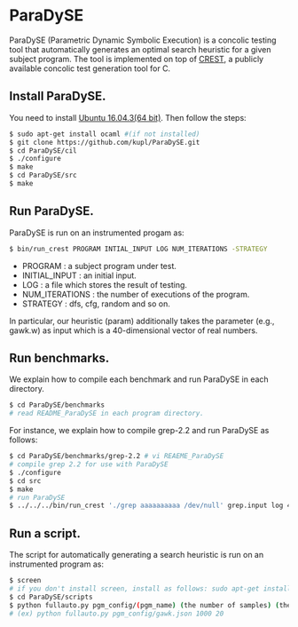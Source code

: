 # ParaDySE 

ParaDySE (Parametric Dynamic Symbolic Execution) 
is a concolic testing tool that automatically generates an optimal 
search heuristic for a given subject program. 
The tool is implemented on top of [CREST][crest], 
a publicly available concolic test generation tool for C. 	

## Install ParaDySE. 
You need to install [Ubuntu 16.04.3(64 bit)][ubuntu].
Then follow the steps:
```sh
$ sudo apt-get install ocaml #(if not installed) 
$ git clone https://github.com/kupl/ParaDySE.git 
$ cd ParaDySE/cil
$ ./configure
$ make
$ cd ParaDySE/src
$ make
```
	
## Run ParaDySE. 
ParaDySE is run on an instrumented progam as:
```sh
$ bin/run_crest PROGRAM INTIAL_INPUT LOG NUM_ITERATIONS -STRATEGY
```
-	PROGRAM : a subject program under test. 
-	INITIAL\_INPUT : an initial input. 
-	LOG : a file which stores the result of testing.
-	NUM\_ITERATIONS : the number of executions of the program.
-	STRATEGY : dfs, cfg, random and so on.

In particular, our heuristic (param) additionally takes the parameter (e.g., gawk.w) as input 
which is a 40-dimensional vector of real numbers.

## Run benchmarks. 
We explain how to compile each benchmark and run ParaDySE in each directory.
```sh
$ cd ParaDySE/benchmarks
# read README_ParaDySE in each program directory.
```
For instance, we explain how to compile grep-2.2 and run ParaDySE as follows:
```sh
$ cd ParaDySE/benchmarks/grep-2.2 # vi REAEME_ParaDySE
# compile grep 2.2 for use with ParaDySE 
$ ./configure
$ cd src
$ make
# run ParaDySE
$ ../../../bin/run_crest './grep aaaaaaaaaa /dev/null' grep.input log 4000 -param grep.w
```

## Run a script.
The script for automatically generating a search heuristic is run on an instrumented program as:
```sh
$ screen
# if you don't install screen, install as follows: sudo apt-get install screen
$ cd ParaDySE/scripts
$ python fullauto.py pgm_config/(pgm_name) (the number of samples) (the number of cores)
# (ex) python fullauto.py pgm_config/gawk.json 1000 20 
```

[crest]: https://github.com/jburnim/crest
[ubuntu]: https://www.ubuntu.com/download/desktop
